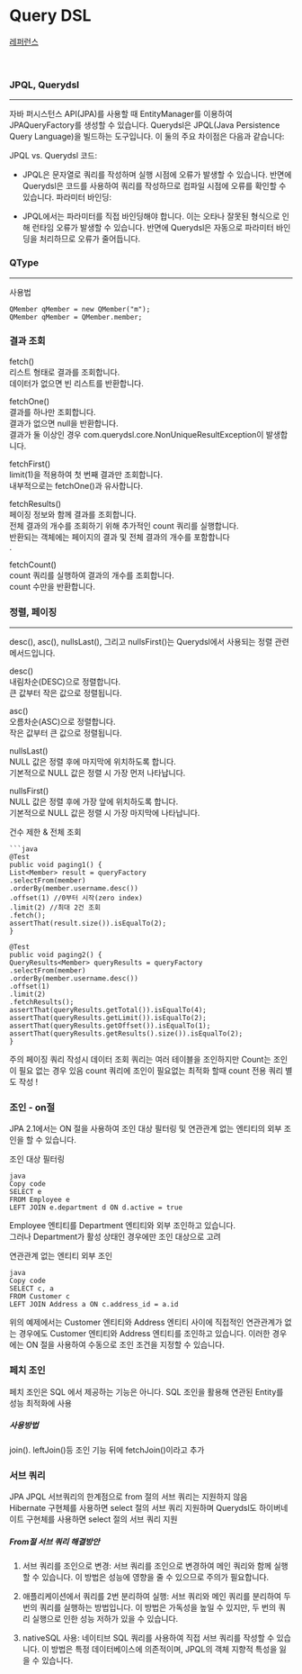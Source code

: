 # Query DSL

[레퍼런스](http://querydsl.com/static/querydsl/4.0.1/reference/ko-KR/html_single/)
</br>
</br>
</br>
### JPQL, Querydsl

---
자바 퍼시스턴스 API(JPA)를 사용할 때 EntityManager를 이용하여 JPAQueryFactory를 생성할 수 있습니다. Querydsl은 JPQL(Java Persistence Query Language)을 빌드하는 도구입니다. 이 둘의 주요 차이점은 다음과 같습니다:

JPQL vs. Querydsl 코드:

 - JPQL은 문자열로 쿼리를 작성하며 실행 시점에 오류가 발생할 수 있습니다. 반면에 Querydsl은 코드를 사용하여 쿼리를 작성하므로 컴파일 시점에 오류를 확인할 수 있습니다.
파라미터 바인딩:

 - JPQL에서는 파라미터를 직접 바인딩해야 합니다. 이는 오타나 잘못된 형식으로 인해 런타임 오류가 발생할 수 있습니다. 반면에 Querydsl은 자동으로 파라미터 바인딩을 처리하므로 오류가 줄어듭니다.

### QType
---

사용법
```
QMember qMember = new QMember("m");
QMember qMember = QMember.member;
```

### 결과 조회
fetch() </br>
리스트 형태로 결과를 조회합니다.</br>
데이터가 없으면 빈 리스트를 반환합니다.</br>

fetchOne()</br>
결과를 하나만 조회합니다.</br>
결과가 없으면 null을 반환합니다.</br>
결과가 둘 이상인 경우 com.querydsl.core.NonUniqueResultException이 발생합니다.</br>

fetchFirst()</br>
limit(1)을 적용하여 첫 번째 결과만 조회합니다.</br>
내부적으로는 fetchOne()과 유사합니다.</br>

fetchResults()</br>
페이징 정보와 함께 결과를 조회합니다.</br>
전체 결과의 개수를 조회하기 위해 추가적인 count 쿼리를 실행합니다.</br>
반환되는 객체에는 페이지의 결과 및 전체 결과의 개수를 포함합니다</br>.

fetchCount()</br>
count 쿼리를 실행하여 결과의 개수를 조회합니다.</br>
count 수만을 반환합니다.</br>


### 정렬, 페이징
---
desc(), asc(), nullsLast(), 그리고 nullsFirst()는 Querydsl에서 사용되는 정렬 관련 메서드입니다. </br>

desc()</br>
내림차순(DESC)으로 정렬합니다.</br>
큰 값부터 작은 값으로 정렬됩니다.</br>

asc()</br>
오름차순(ASC)으로 정렬합니다.</br>
작은 값부터 큰 값으로 정렬됩니다.</br>

nullsLast()</br>
NULL 값은 정렬 후에 마지막에 위치하도록 합니다.</br>
기본적으로 NULL 값은 정렬 시 가장 먼저 나타납니다.</br>

nullsFirst()</br>
NULL 값은 정렬 후에 가장 앞에 위치하도록 합니다.</br>
기본적으로 NULL 값은 정렬 시 가장 마지막에 나타납니다.</br>


건수 제한 & 전체 조회</br>
```
```java
@Test
public void paging1() {
List<Member> result = queryFactory
.selectFrom(member)
.orderBy(member.username.desc())
.offset(1) //0부터 시작(zero index)
.limit(2) //최대 2건 조회
.fetch();
assertThat(result.size()).isEqualTo(2);
}
```

```
@Test
public void paging2() {
QueryResults<Member> queryResults = queryFactory
.selectFrom(member)
.orderBy(member.username.desc())
.offset(1)
.limit(2)
.fetchResults();
assertThat(queryResults.getTotal()).isEqualTo(4);
assertThat(queryResults.getLimit()).isEqualTo(2);
assertThat(queryResults.getOffset()).isEqualTo(1);
assertThat(queryResults.getResults().size()).isEqualTo(2);
}
```
주의 페이징 쿼리 작성시 데이터 조회 쿼리는 여러 테이블을 조인하지만 Count는 조인이 필요 없는 경우 있음 count 쿼리에 조인이 필요없는 최적화 할때 count 전용 쿼리 별도 작성 !</br>


### 조인 - on절
JPA 2.1에서는 ON 절을 사용하여 조인 대상 필터링 및 연관관계 없는 엔티티의 외부 조인을 할 수 있습니다.</br>

조인 대상 필터링</br>
```
java
Copy code
SELECT e
FROM Employee e
LEFT JOIN e.department d ON d.active = true
```
Employee 엔티티를 Department 엔티티와 외부 조인하고 있습니다.</br> 
그러나 Department가 활성 상태인 경우에만 조인 대상으로 고려</br>

연관관계 없는 엔티티 외부 조인</br>
```
java
Copy code
SELECT c, a
FROM Customer c
LEFT JOIN Address a ON c.address_id = a.id
```
위의 예제에서는 Customer 엔티티와 Address 엔티티 사이에 직접적인 연관관계가 없는 경우에도 Customer 엔티티와 Address 엔티티를 조인하고 있습니다. 이러한 경우에는 ON 절을 사용하여 수동으로 조인 조건을 지정할 수 있습니다.

### 페치 조인
페치 조인은 SQL 에서 제공하는 기능은 아니다. SQL 조인을 활용해 연관된 Entity를 성능 최적화에 사용 </br>

##### 사용방법
join(). leftJoin()등 조인 기능 뒤에 fetchJoin()이라고 추가 </br>


### 서브 쿼리

JPA JPQL 서브쿼리의 한계점으로 from 절의 서브 쿼리는 지원하지 않음 </br>
Hibernate 구현체를 사용하면 select 절의 서브 쿼리 지원하며 Querydsl도 하이버네이트 구현체를 사용하면 select 절의 서브 쿼리 지원</br>

##### From절 서브 쿼리 해결방안
1. 서브 쿼리를 조인으로 변경: 서브 쿼리를 조인으로 변경하여 메인 쿼리와 함께 실행할 수 있습니다. 이 방법은 성능에 영향을 줄 수 있으므로 주의가 필요합니다. </br>

2. 애플리케이션에서 쿼리를 2번 분리하여 실행: 서브 쿼리와 메인 쿼리를 분리하여 두 번의 쿼리를 실행하는 방법입니다. 이 방법은 가독성을 높일 수 있지만, 두 번의 쿼리 실행으로 인한 성능 저하가 있을 수 있습니다.</br>

3. nativeSQL 사용: 네이티브 SQL 쿼리를 사용하여 직접 서브 쿼리를 작성할 수 있습니다. 이 방법은 특정 데이터베이스에 의존적이며, JPQL의 객체 지향적 특성을 잃을 수 있습니다.</br>




